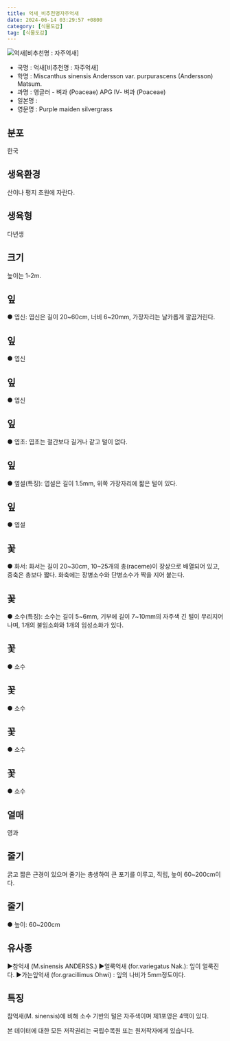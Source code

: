 ```yaml
---
title: 억새_비추천명자주억새
date: 2024-06-14 03:29:57 +0800
category: [식물도감]
tag: [식물도감]
---
```




![억새[비추천명 : 자주억새]](/fileUpload/plants/basic/Gramineae/Miscanthus/22692/1_th2.JPG)
- 국명 : 억새[비추천명 : 자주억새]
- 학명 : Miscanthus sinensis Andersson var. purpurascens (Andersson) Matsum.
- 과명 : 앵글러 - 벼과 (Poaceae) APG Ⅳ- 벼과 (Poaceae)
- 일본명 : 
- 영문명 : Purple maiden silvergrass


## 분포
한국
## 생육환경
산이나 평지 초원에 자란다.
## 생육형
다년생
## 크기
높이는 1-2m.
## 잎
● 엽신: 엽신은 길이 20~60cm, 너비 6~20mm, 가장자리는 날카롭게 깔끔거린다. 
## 잎
● 엽신
## 잎
● 엽신
## 잎
● 엽초: 엽초는 절간보다 길거나 같고 털이 없다.
## 잎
● 옆설(특징): 엽설은 길이 1.5mm, 위쪽 가장자리에 짧은 털이 있다.
## 잎
● 엽설
## 꽃
● 화서: 화서는 길이 20~30cm, 10~25개의 총(raceme)이 장상으로 배열되어 있고, 중축은 총보다 짧다. 화축에는 장병소수와 단병소수가 짝을 지어 붙는다.
## 꽃
● 소수(특징): 소수는 길이 5~6mm, 기부에 길이 7~10mm의 자주색 긴 털이 무리지어 나며, 1개의 불임소화와 1개의 임성소화가 있다.
## 꽃
● 소수
## 꽃
● 소수
## 꽃
● 소수
## 꽃
● 소수
## 열매
영과
## 줄기
굵고 짧은 근경이 있으며 줄기는 총생하여 큰 포기를 이루고, 직립, 높이 60~200cm이다.
## 줄기
● 높이: 60~200cm
## 유사종
▶참억새 (M.sinensis ANDERSS.) ▶얼룩억새 (for.variegatus Nak.): 잎이 얼룩진다. ▶가는잎억새 (for.gracillimus Ohwi) : 잎의 나비가 5mm정도이다.
## 특징
참억새(M. sinensis)에 비해 소수 기반의 털은 자주색이며 제1포영은 4맥이 있다.






본 데이터에 대한 모든 저작권리는 국립수목원 또는 원저작자에게 있습니다.
